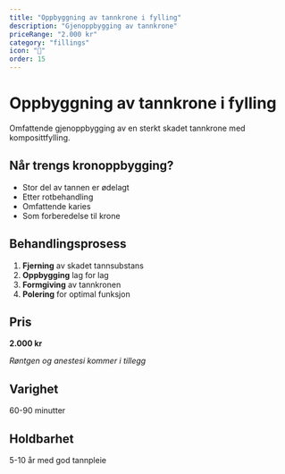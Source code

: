 ```yaml
---
title: "Oppbyggning av tannkrone i fylling"
description: "Gjenoppbygging av tannkrone"
priceRange: "2.000 kr"
category: "fillings"
icon: "🔧"
order: 15
---
```


# Oppbyggning av tannkrone i fylling

Omfattende gjenoppbygging av en sterkt skadet tannkrone med komposittfylling.

## Når trengs kronoppbygging?
- Stor del av tannen er ødelagt
- Etter rotbehandling
- Omfattende karies
- Som forberedelse til krone

## Behandlingsprosess
1. **Fjerning** av skadet tannsubstans
2. **Oppbygging** lag for lag
3. **Formgiving** av tannkronen
4. **Polering** for optimal funksjon

## Pris
**2.000 kr**

*Røntgen og anestesi kommer i tillegg*

## Varighet
60-90 minutter

## Holdbarhet
5-10 år med god tannpleie